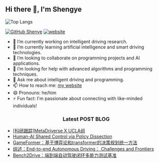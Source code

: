 ## Hi there 👋, I'm Shengye

<!--
**ShenShenRuYe/ShenShenRuYe** is a ✨ _special_ ✨ repository because its `README.md` (this file) appears on your GitHub profile.

Here are some ideas to get you started:

- 🔭 I’m currently working on ...
- 🌱 I’m currently learning ...
- 👯 I’m looking to collaborate on ...
- 🤔 I’m looking for help with ...
- 💬 Ask me about ...
- 📫 How to reach me: ...
- 😄 Pronouns: ...
- ⚡ Fun fact: ...
-->

![Top Langs](https://github-readme-stats.vercel.app/api/top-langs/?username=shenshenruye&layout=compact)


[![GitHub Shenye](https://img.shields.io/github/followers/shenshenruye?label=follow&style=social)](https://github.com/shenshenruye)
[![website](https://img.shields.io/badge/Website-46a2f1.svg?&style=flat-square&logo=Google-Chrome&logoColor=white&link=http://dongshengye.online/)](http://dongshengye.online/)


- 🔭 I’m currently working on intelligent driving research.
- 🌱 I’m currently learning artificial intelligence and smart driving technologies.
- 👯 I’m looking to collaborate on programming projects and AI applications.
- 🤔 I’m looking for help with advanced algorithms and programming techniques.
- 💬 Ask me about intelligent driving and programming.
- 📫 How to reach me: [my website](http://www.dongshengye.online)
- 😄 Pronouns: he/him
- ⚡ Fun fact: I'm passionate about connecting with like-minded individuals!




<h3 align="center">Latest POST BLOG </h3>

<!-- BLOG-POST-LIST:START -->
- [[科研跟踪]MetaDriverse X UCLA组](http://www.dongshengye.online/archives/157)
- [Human-AI Shared Control via Policy Dissection](http://www.dongshengye.online/archives/147)
- [GameFormer：基于博弈论和transformer的决策规划统一方法](http://www.dongshengye.online/archives/144)
- [综述：End-to-end Autonomous Driving： Challenges and Frontiers](http://www.dongshengye.online/archives/128)
- [Bench2Drive：端到端自动驾驶闭环多能力测试基准](http://www.dongshengye.online/archives/114)
<!-- BLOG-POST-LIST:END -->
